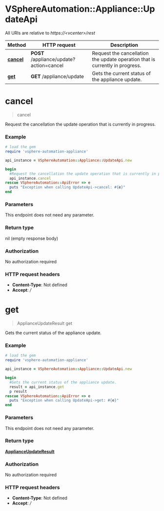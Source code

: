 # VSphereAutomation::Appliance::UpdateApi

All URIs are relative to *https://&lt;vcenter&gt;/rest*

Method | HTTP request | Description
------------- | ------------- | -------------
[**cancel**](UpdateApi.md#cancel) | **POST** /appliance/update?action&#x3D;cancel | Request the cancellation the update operation that is currently in progress.
[**get**](UpdateApi.md#get) | **GET** /appliance/update | Gets the current status of the appliance update.


# **cancel**
> cancel

Request the cancellation the update operation that is currently in progress.

### Example
```ruby
# load the gem
require 'vsphere-automation-appliance'

api_instance = VSphereAutomation::Appliance::UpdateApi.new

begin
  #Request the cancellation the update operation that is currently in progress.
  api_instance.cancel
rescue VSphereAutomation::ApiError => e
  puts "Exception when calling UpdateApi->cancel: #{e}"
end
```

### Parameters
This endpoint does not need any parameter.

### Return type

nil (empty response body)

### Authorization

No authorization required

### HTTP request headers

 - **Content-Type**: Not defined
 - **Accept**: */*



# **get**
> ApplianceUpdateResult get

Gets the current status of the appliance update.

### Example
```ruby
# load the gem
require 'vsphere-automation-appliance'

api_instance = VSphereAutomation::Appliance::UpdateApi.new

begin
  #Gets the current status of the appliance update.
  result = api_instance.get
  p result
rescue VSphereAutomation::ApiError => e
  puts "Exception when calling UpdateApi->get: #{e}"
end
```

### Parameters
This endpoint does not need any parameter.

### Return type

[**ApplianceUpdateResult**](ApplianceUpdateResult.md)

### Authorization

No authorization required

### HTTP request headers

 - **Content-Type**: Not defined
 - **Accept**: */*




